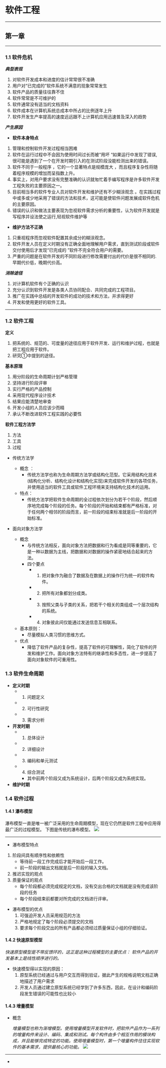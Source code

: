 # 软件工程 #
***
## 第一章 ##
******
### 1.1 软件危机 ###
***典型表现***

1. 对软件开发成本和进度的估计常常很不准确
2. 用户对“已完成的”软件系统不满意的现象常常发生
3. 软件产品的质量往往靠不住
4. 软件常常是不可维护的
5. 软件通常没有适当的文档资料
6. 软件成本在计算机系统总成本中所占的比例逐年上升
7. 软件开发生产率提高的速度远远跟不上计算机应用迅速普及深入的趋势

***产生原因***

* **软件本身特点**
1. 管理和控制软件开发过程相当困难
2. 软件在运行过程中不会因为使用时间过长而被“用坏 “如果运行中发现了错误,很可能是遇到了一个在开发时期引入的在测试阶段没能检测出来的错误。
3. 软件不同于一般程序 ，它的一个显著特点是规模庞大 ，而且程序复杂性将随着程序规模的增加而呈指数上升。
4. 事实上，对用户要求没有完整准确的认识就匆忙着手编写程序是许多软件开发工程失败的主要原因之一。
5. 目前相当多的软件专业人员对软件开发和维护还有不少糊涂观念 。在实践过程中或多或少地采用了错误的方法和技术，这可能是使软件问题发展成软件危机的主要原因。
6. 错误的认识和做法主要表现为忽视软件需求分析的重要性，认为软件开发就是写程序并设法使之运行,轻视软件维护等

* **维护方法不正确**
1. 只重视程序而忽视软件配置其余成分的糊涂观念。
2. 软件开发人员在定义时期没有正确全面地理解用户需求，直到测试阶段或软件交付使用后才发现“已完成的 ”软件不完全符合用户的需要。
3. 严重的问题是在软件开发的不同阶段进行修改需要付出的代价是很不相同的. 早期代价低，晚期代价高。



***消除途径***
1. 对计算机软件有个正确的认识
2. 充分认识到软件开发是各类人员协同配合、共同完成的工程项目。
3. 推广在实践中总结的开发软件的成功的技术和方法，并求得更好
4. 开发和使用更好的软件工具。


---
### 1.2 软件工程 
**定义**
1. 把系统的、规范的、可度量的途径应用于软件开发、运行和维护过程，也就是把工程应用于软件。
2. 研究①中提到的途径。
   
**基本原理**
1. 用分阶段的生命周期计划严格管理
2. 坚持进行阶段评审
3. 实行严格的产品控制
4. 采用现代程序设计技术
5. 结果应能清楚地审查
6. 开发小组的人员应该少而精
7. 承认不断改进软件工程实践的必要性
   
**软件工程方法学**
1. 方法
2. 工具
3. 过程
   
* 传统方法学
  * 概念 ：    
    * 传统方法学也称为生命周期方法学或结构化范型。它采用结构化技术(结构化分析、结构化设计和结构化实现)来完成软件开发的各项任务，并使用适当的软件工具或软件工程环境来支持结构化技术的运用。
  * 特点：
    * 传统方法学把软件生命周期的全过程依次划分为若干个阶段，然后顺序地完成每个阶段的任务。每个阶段的开始和结束都有严格标准，对于任何两个相邻的阶段而言，前一阶段的结束标准就是后一阶段的开始标准。

* 面向对象方法学
  * 概念
    * 与传统方法相反，面向对象方法把数据和行为看成是同等重要的，它是一种以数据为主线，把数据和对数据的操作紧密地结合起来的方法。
    * 四个要点
      * 1.  把对象作为融合了数据及在数据上的操作行为统一的软件构件。
      * 2.  把所有对象都划分成类。
      * 3. 按照父类与子类的关系，把若干个相关的类组成一个层次结构的系统。
      * 4. 对象彼此间仅能通过发送信息互相联系。
  * 基本原则：
    * 尽量模拟人类习惯的思维方式。
  * 优点
    *  降低了软件产品的复杂性，提高了软件的可理解性，简化了软件的开发和维护工作。面向对象方法特有的继承性和多态性，进一步提高了面向对象软件的可重用性。
  
### 1.3 软件生命周期
* **定义时期**
   *  1. 问题定义
   *  2. 可行性研究
   *  3. 需求分析
* **开发时期**
  * 1. 总体设计
  * 2. 详细设计
  * 3. 编码和单元测试
  * 4. 综合测试
    * 其中前两个阶段又成为系统设计，后两个阶段又成为系统实现。
* **维护时期**

### 1.4 软件过程

#### 1.4.1 瀑布模型
瀑布模型一直是唯一被广泛采用的生命周期模型，现在它仍然是软件工程中应用得最广泛的过程模型。
下图是传统的瀑布模型。
![](.\图片包\pubu.png)

---

* 瀑布模型特点

1. 阶段间具有顺序性和依赖性
   * 等待前一段工作完成后才能开始后一段工作。
   * 前一阶段的输出文档就是后一阶段的输入文档。
2. 推迟实现的观点
3. 质量保证的观点
   * 每个阶段都必须完成规定的文档，没有交出合格的文档就是没有完成该阶段的任务
   * 每个阶段结束前都要对所完成的文档进行评审。
* 瀑布模型的优点
  1. 可强迫开发人员采用规范的方法
  2. 严格地规定了每个阶段必须提交的文档
  3. 要求每个阶段交出的所有产品都必须经过质量保证小组的仔细验证。

#### 1.4.2 快速原型模型
*快速原型模型是不带反馈环的，这正是这种过程模型的主要优点： 软件产品的开发基本上是线性顺序进行的。*
* 快速模型得以实现的原因：
  1. 原型系统已经通过与用户交互而得到验证，据此产生的规格说明文档正确地描述了用户需求
  2. 开发人员通过建立原型系统已经学到了许多东西，因此，在设计和编码阶段发生错误的可能性也比较小

#### 1.4.3 增量模型
* 概念

  *增量模型也称为渐增模型。使用增量模型开发软件时，把软件产品作为一系列的增量构件来设计、编码、集成和测试。每个构件由多个相互作用的模块构成，并且能够完成特定的功能。使用增量模型时，第一个增量构件往往实现软件的基本需求，提供最核心的功能。*
![](.\图片包\zengliang.png)

***

*






